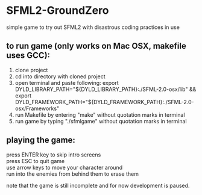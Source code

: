 SFML2-GroundZero
================

simple game to try out SFML2 with disastrous coding practices in use 

to run game (only works on Mac OSX, makefile uses GCC):
--------------
1) clone project  
2) cd into directory with cloned project  
3) open terminal and paste following: export DYLD_LIBRARY_PATH="${DYLD_LIBRARY_PATH}:./SFML-2.0-osx/lib" && export DYLD_FRAMEWORK_PATH="${DYLD_FRAMEWORK_PATH}:./SFML-2.0-osx/Frameworks"  
4) run Makefile by entering "make" without quotation marks in terminal  
5) run game by typing "./sfmlgame" without quotation marks in terminal  


playing the game:
--------------
press ENTER key to skip intro screens  
press ESC to quit game  
use arrow keys to move your character around  
run into the enemies from behind them to erase them  

note that the game is still incomplete and for now development is paused.